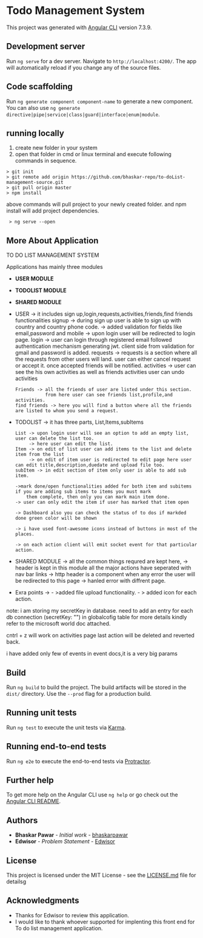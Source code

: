 # Todo Management System

This project was generated with [Angular CLI](https://github.com/angular/angular-cli) version 7.3.9.

## Development server

Run `ng serve` for a dev server. Navigate to `http://localhost:4200/`. The app will automatically reload if you change any of the source files.

## Code scaffolding

Run `ng generate component component-name` to generate a new component. You can also use `ng generate directive|pipe|service|class|guard|interface|enum|module`.

## running locally
 
 1. create new folder in your system
 2. open that folder in cmd or linux terminal and execute following commands in sequence.
 
 ```
 > git init
 > git remote add origin https://github.com/bhaskar-repo/to-doList-management-source.git
 > git pull origin master
 > npm install
 ```
 above commands will pull project to your newly created folder. and npm install will add project dependencies.
```
 > ng serve --open
```

## More About Application

TO DO LIST MANAGEMENT SYSTEM

Applications has mainly three modules
 
  * **USER MODULE**
  * **TODOLIST MODULE**
  * **SHARED MODULE**
  
  * USER -> it includes sign up,login,requests,activities,friends,find friends functionalities
		signup -> during sign up user is able to sign up with country and country phone code.
			   -> added validation for fields like email,password and mobile
			   -> upon login user will be redirected to login page.
		login  -> user can login through registered email followed authentication mechanism generating jwt.
				  client side from validation for gmail and password is added.
		requests -> requests is a section where all the requests from other users will land.
					user can either cancel request or accept it. once accepted friends will be notified.
		activities -> user can see the his own activities as well as friends activities 
					 user can undo activities
					 
		Friends -> all the friends of user are listed under this section.
		           from here user can see friends list,profile,and activities.
		find friends -> here you will find a button where all the friends are listed to whom you send a request.
		
  * TODOLIST -> it has three parts, List,Items,subItems
			
		List -> upon login user will see an option to add an empty list, user can delete the list too.
			 -> here user can edit the list.
		Item -> on edit of list user can add items to the list and delete item from the list
			 -> on edit of item user is redirected to edit page here user can edit title,description,duedate and upload file too.
		subItem -> in edit section of item only user is able to add sub item.
		
		->mark done/open functionalities added for both item and subitems if you are adding sub items to items you must mark
			them complete, then only you can mark main item done.
		-> user can only edit the item if user has marked that item open 
		
		-> Dashboard also you can check the status of to dos if markded done green color will be shown
		
		-> i have used font-awesome icons instead of buttons in most of the places.
		
		-> on each action client will emit socket event for that particular action.
		
  * SHARED MODULE -> all the common things requred are kept here,
				-> header is kept in this module all the major actions have seperated with nav bar links
				-> http header is a component when any error the user will be redirected to this page
				-> hanled error with diffrent page.
				
  * Exra points -> 
			- >added file upload functionality.
			- > added icon for each action.

note: i am storing my secretKey in database. need to add an entry for each db connection (secretKey: "") in globalcofig table
for more details kindly refer to the microsoft world doc attached.

cntrl + z will work on activities page last action will be deleted and reverted back.

i have added only few of events in event docs,it is a very big params



## Build

Run `ng build` to build the project. The build artifacts will be stored in the `dist/` directory. Use the `--prod` flag for a production build.

## Running unit tests

Run `ng test` to execute the unit tests via [Karma](https://karma-runner.github.io).

## Running end-to-end tests

Run `ng e2e` to execute the end-to-end tests via [Protractor](http://www.protractortest.org/).

## Further help

To get more help on the Angular CLI use `ng help` or go check out the [Angular CLI README](https://github.com/angular/angular-cli/blob/master/README.md).

## Authors

* **Bhaskar Pawar** - *Initial work* - [bhaskarpawar](https://github.com/bhaskar-repo)
* **Edwisor** - *Problem Statement* - [Edwisor](https://www.edwisor.com)

## License

This project is licensed under the MIT License - see the [LICENSE.md](LICENSE.md) file for detailsg

## Acknowledgments

* Thanks for Edwisor to review this application.
* I would like to thank whoever supported for implenting this front end for To do list management application.
